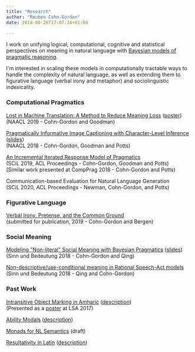 ```yaml
---
title: "Research"
author: "Reuben Cohn-Gordon"
date: 2018-06-26T17:07:24+01:00

---
```


I work on unifying logical, computational, cognitive and statistical perspectives on meaning in natural language with [Bayesian models of pragmatic reasoning](https://reubencohngordon.com/blog/social-reasoning-in-arcadia/).

I'm interested in scaling these models in computationally tractable ways to handle the complexity of natural language, as well as extending them to figurative language (verbal irony and metaphor) and sociolinguistic indexicality.

### Computational Pragmatics

[Lost in Machine Translation: A Method to Reduce Meaning Loss](https://arxiv.org/abs/1902.09514) ([poster](/docs/naacl2019.pdf)) <br/> (NAACL 2019 - Cohn-Gordon and Goodman)

[Pragmatically Informative Image Captioning with Character-Level Inference](https://arxiv.org/abs/1804.05417) ([slides](/docs/naacl_slides.pdf)) <br/> (NAACL 2018 - Cohn-Gordon, Goodman and Potts)

[An Incremental Iterated Response Model of Pragmatics](https://arxiv.org/abs/1810.00367) <br/> (SCiL 2019, ACL Proceedings - Cohn-Gordon, Goodman and Potts) <br>
(Similar work presented at CompPrag 2018 - Cohn-Gordon and Potts)

Communication-based Evaluation for Natural Language Generation <br/> (SCiL 2020, ACL Proceedings - Newman, Cohn-Gordon, and Potts)

### Figurative Language

[Verbal Irony, Pretense, and the Common Ground](/docs/irony.pdf) <br/> (submitted for publication, 2019 - Cohn-Gordon and Bergen)

### Social Meaning

[Modeling "Non-literal" Social Meaning with Bayesian Pragmatics](https://semanticsarchive.net/Archive/Tg3ZGI2M/Cohn.pdf) ([slides](/docs/sub_slides.pdf)) <br/>(Sinn und Bedeutung 2018 - Cohn-Gordon and Qing)

[Non-descriptive/use-conditional meaning in Rational Speech-Act models](https://semanticsarchive.net/Archive/Tg3ZGI2M/Qing.pdf) <br/> (Sinn und Bedeutung 2018 - Qing and Cohn-Gordon)

### Past Work

[Intransitive Object Marking in Amharic](/docs/amharic.pdf) ([description](/docs/dares-and-warnings-in-amharic/)) <br/> (Presented as a [poster](/docs/amharicposter.pdf) at LSA 2017)

[Ability Modals](/docs/modals.pdf) ([description](/docs/ability-modals/))

[Monads for NL Semantics](/docs/monads.pdf) (draft)

[Resultativity in Latin](/docs/resultatives.pdf) ([description](/docs/resultativity-in-latin/))
